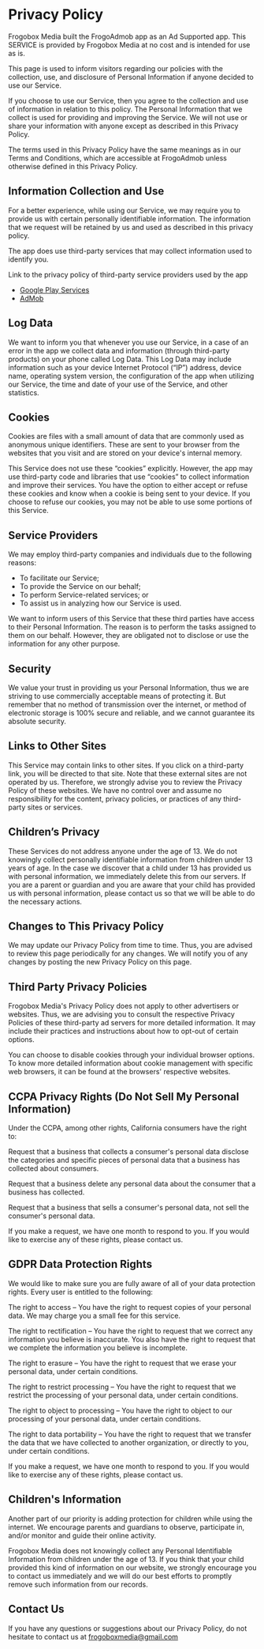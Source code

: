 # Privacy Policy

Frogobox Media built the FrogoAdmob app as an Ad Supported app. This SERVICE is provided by Frogobox Media at no cost and is intended for use as is.

This page is used to inform visitors regarding our policies with the collection, use, and disclosure of Personal Information if anyone decided to use our Service.

If you choose to use our Service, then you agree to the collection and use of information in relation to this policy. The Personal Information that we collect is used for providing and improving the Service. We will not use or share your information with anyone except as described in this Privacy Policy.

The terms used in this Privacy Policy have the same meanings as in our Terms and Conditions, which are accessible at FrogoAdmob unless otherwise defined in this Privacy Policy.

## Information Collection and Use

For a better experience, while using our Service, we may require you to provide us with certain personally identifiable information. The information that we request will be retained by us and used as described in this privacy policy.

The app does use third-party services that may collect information used to identify you.

Link to the privacy policy of third-party service providers used by the app

*   [Google Play Services](https://www.google.com/policies/privacy/)
*   [AdMob](https://support.google.com/admob/answer/6128543?hl=en)

## Log Data

We want to inform you that whenever you use our Service, in a case of an error in the app we collect data and information (through third-party products) on your phone called Log Data. This Log Data may include information such as your device Internet Protocol (“IP”) address, device name, operating system version, the configuration of the app when utilizing our Service, the time and date of your use of the Service, and other statistics.

## Cookies

Cookies are files with a small amount of data that are commonly used as anonymous unique identifiers. These are sent to your browser from the websites that you visit and are stored on your device's internal memory.

This Service does not use these “cookies” explicitly. However, the app may use third-party code and libraries that use “cookies” to collect information and improve their services. You have the option to either accept or refuse these cookies and know when a cookie is being sent to your device. If you choose to refuse our cookies, you may not be able to use some portions of this Service.

## Service Providers

We may employ third-party companies and individuals due to the following reasons:

*   To facilitate our Service;
*   To provide the Service on our behalf;
*   To perform Service-related services; or
*   To assist us in analyzing how our Service is used.

We want to inform users of this Service that these third parties have access to their Personal Information. The reason is to perform the tasks assigned to them on our behalf. However, they are obligated not to disclose or use the information for any other purpose.

## Security

We value your trust in providing us your Personal Information, thus we are striving to use commercially acceptable means of protecting it. But remember that no method of transmission over the internet, or method of electronic storage is 100% secure and reliable, and we cannot guarantee its absolute security.

## Links to Other Sites

This Service may contain links to other sites. If you click on a third-party link, you will be directed to that site. Note that these external sites are not operated by us. Therefore, we strongly advise you to review the Privacy Policy of these websites. We have no control over and assume no responsibility for the content, privacy policies, or practices of any third-party sites or services.

## Children’s Privacy

These Services do not address anyone under the age of 13. We do not knowingly collect personally identifiable information from children under 13 years of age. In the case we discover that a child under 13 has provided us with personal information, we immediately delete this from our servers. If you are a parent or guardian and you are aware that your child has provided us with personal information, please contact us so that we will be able to do the necessary actions.

## Changes to This Privacy Policy

We may update our Privacy Policy from time to time. Thus, you are advised to review this page periodically for any changes. We will notify you of any changes by posting the new Privacy Policy on this page.


## Third Party Privacy Policies

Frogobox Media's Privacy Policy does not apply to other advertisers or websites. Thus, we are advising you to consult the respective Privacy Policies of these third-party ad servers for more detailed information. It may include their practices and instructions about how to opt-out of certain options. 

You can choose to disable cookies through your individual browser options. To know more detailed information about cookie management with specific web browsers, it can be found at the browsers' respective websites.

## CCPA Privacy Rights (Do Not Sell My Personal Information)

Under the CCPA, among other rights, California consumers have the right to:

Request that a business that collects a consumer's personal data disclose the categories and specific pieces of personal data that a business has collected about consumers.

Request that a business delete any personal data about the consumer that a business has collected.

Request that a business that sells a consumer's personal data, not sell the consumer's personal data.

If you make a request, we have one month to respond to you. If you would like to exercise any of these rights, please contact us.

## GDPR Data Protection Rights

We would like to make sure you are fully aware of all of your data protection rights. Every user is entitled to the following:

The right to access – You have the right to request copies of your personal data. We may charge you a small fee for this service.

The right to rectification – You have the right to request that we correct any information you believe is inaccurate. You also have the right to request that we complete the information you believe is incomplete.

The right to erasure – You have the right to request that we erase your personal data, under certain conditions.

The right to restrict processing – You have the right to request that we restrict the processing of your personal data, under certain conditions.

The right to object to processing – You have the right to object to our processing of your personal data, under certain conditions.

The right to data portability – You have the right to request that we transfer the data that we have collected to another organization, or directly to you, under certain conditions.

If you make a request, we have one month to respond to you. If you would like to exercise any of these rights, please contact us.

## Children's Information

Another part of our priority is adding protection for children while using the internet. We encourage parents and guardians to observe, participate in, and/or monitor and guide their online activity.

Frogobox Media does not knowingly collect any Personal Identifiable Information from children under the age of 13. If you think that your child provided this kind of information on our website, we strongly encourage you to contact us immediately and we will do our best efforts to promptly remove such information from our records.


## Contact Us

If you have any questions or suggestions about our Privacy Policy, do not hesitate to contact us at frogoboxmedia@gmail.com